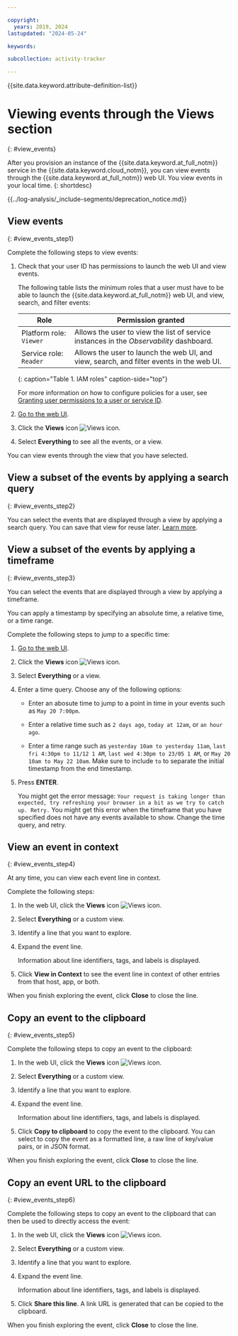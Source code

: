 ```yaml
---

copyright:
  years: 2019, 2024
lastupdated: "2024-05-24"

keywords:

subcollection: activity-tracker

---
```


{{site.data.keyword.attribute-definition-list}}


# Viewing events through the Views section
{: #view_events}

After you provision an instance of the {{site.data.keyword.at_full_notm}} service in the {{site.data.keyword.cloud_notm}}, you can view events through the {{site.data.keyword.at_full_notm}} web UI. You view events in your local time.
{: shortdesc}

<!-- Common deprecation statement -->
{{../log-analysis/_include-segments/deprecation_notice.md}}

## View events
{: #view_events_step1}

Complete the following steps to view events:

1. Check that your user ID has permissions to launch the web UI and view events.

    The following table lists the minimum roles that a user must have to be able to launch the {{site.data.keyword.at_full_notm}} web UI, and view, search, and filter events:

    | Role                    | Permission granted                                                                       |
    |-------------------------|------------------------------------------------------------------------------------------|
    | Platform role: `Viewer` | Allows the user to view the list of service instances in the *Observability* dashboard.  |
    | Service role: `Reader`  | Allows the user to launch the web UI, and view, search, and filter events in the web UI. |
    {: caption="Table 1. IAM roles" caption-side="top"}

    For more information on how to configure policies for a user, see [Granting user permissions to a user or service ID](/docs/services/activity-tracker?topic=activity-tracker-iam_view_events#iam_view_events).

2. [Go to the web UI](/docs/services/activity-tracker?topic=activity-tracker-launch#launch).

3. Click the **Views** icon ![Views icon](images/views.png "Views icon").

4. Select **Everything** to see all the events, or a view.

You can view events through the view that you have selected.



## View a subset of the events by applying a search query
{: #view_events_step2}

You can select the events that are displayed through a view by applying a search query. You can save that view for reuse later. [Learn more](/docs/services/activity-tracker?topic=activity-tracker-views#views_step2).




## View a subset of the events by applying a timeframe
{: #view_events_step3}

You can select the events that are displayed through a view by applying a timeframe.

You can apply a timestamp by specifying an absolute time, a relative time, or a time range.

Complete the following steps to jump to a specific time:
1. [Go to the web UI](/docs/services/activity-tracker?topic=activity-tracker-launch#launch).
2. Click the **Views** icon ![Views icon](images/views.png "Views icon").
3. Select **Everything** or a view.
4. Enter a time query. Choose any of the following options:

    * Enter an abosute time to jump to a point in time in your events such as `May 20 7:00pm`.

    * Enter a relative time such as `2 days ago`, `today at 12am`, or `an hour ago`.

    * Enter a time range such as `yesterday 10am to yesterday 11am`, `last fri 4:30pm to 11/12 1 AM`, `last wed 4:30pm to 23/05 1 AM`, or `May 20 10am to May 22 10am`. Make sure to include `to` to separate the initial timestamp from the end timestamp.

5. Press **ENTER**.

    You might get the error message: `Your request is taking longer than expected, try refreshing your browser in a bit as we try to catch up. Retry.` You might get this error when the timeframe that you have specified does not have any events available to show. Change the time query, and retry.



## View an event in context
{: #view_events_step4}

At any time, you can view each event line in context.

Complete the following steps:

1. In the web UI, click the **Views** icon ![Views icon](images/views.png "Views icon").
2. Select **Everything** or a custom view.
3. Identify a line that you want to explore.
4. Expand the event line.

    Information about line identifiers, tags, and labels is displayed.

5. Click **View in Context** to see the event line in context of other entries from that host, app, or both.

When you finish exploring the event, click **Close** to close the line.

## Copy an event to the clipboard
{: #view_events_step5}


Complete the following steps to copy an event to the clipboard:

1. In the web UI, click the **Views** icon ![Views icon](images/views.png "Views icon").
2. Select **Everything** or a custom view.
3. Identify a line that you want to explore.
4. Expand the event line.

    Information about line identifiers, tags, and labels is displayed.

5. Click **Copy to clipboard** to copy the event to the clipboard.  You can select to copy the event as a formatted line, a raw line of key/value pairs, or in JSON format.

When you finish exploring the event, click **Close** to close the line.

## Copy an event URL to the clipboard
{: #view_events_step6}


Complete the following steps to copy an event to the clipboard that can then be used to directly access the event:

1. In the web UI, click the **Views** icon ![Views icon](images/views.png "Views icon").
2. Select **Everything** or a custom view.
3. Identify a line that you want to explore.
4. Expand the event line.

    Information about line identifiers, tags, and labels is displayed.

5. Click **Share this line**.  A link URL is generated that can be copied to the clipboard.

When you finish exploring the event, click **Close** to close the line.
